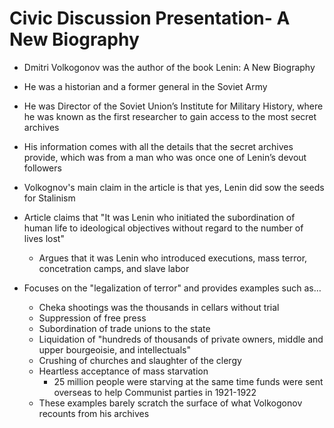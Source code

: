 # Civic Discussion Presentation- A New Biography

- Dmitri Volkogonov was the author of the book Lenin: A New Biography
- He was a historian and a former general in the Soviet Army
- He was Director of the Soviet Union’s Institute for Military History, where he was known as the first researcher to gain access to the most secret archives
- His information comes with all the details that the secret archives provide, which was from a man who was once one of Lenin’s devout followers

- Volkognov's main claim in the article is that yes, Lenin did sow the seeds for Stalinism
- Article claims that "It was Lenin who initiated the subordination of human life to ideological objectives without regard to the number of lives lost"
    - Argues that it was Lenin who introduced executions, mass terror, concetration camps, and slave labor
- Focuses on the "legalization of terror" and provides examples such as…
    - Cheka shootings was the thousands in cellars without trial
    - Suppression of free press
    - Subordination of trade unions to the state
    - Liquidation of "hundreds of thousands of private owners, middle and upper bourgeoisie, and intellectuals"
    - Crushing of churches and slaughter of the clergy
    - Heartless acceptance of mass starvation
        - 25 million people were starving at the same time funds were sent overseas to help Communist parties in 1921-1922
    - These examples barely scratch the surface of what Volkogonov recounts from his archives

